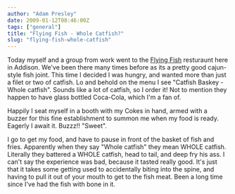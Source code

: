 ```yaml
---
author: "Adam Presley"
date: 2009-01-12T08:46:00Z
tags: ["general"]
title: "Flying Fish - Whole Catfish?"
slug: "flying-fish-whole-catfish"
---
```


Today myself and a group from work went to the [Flying Fish](http://www.yelp.com/biz/flying-fish-dallas-2)
resturaunt here in Addison. We've been there many times before as its a
pretty good cajun-style fish joint. This time I decided I was hungry,
and wanted more than just a filet or two of catfish. Lo and behold on
the menu I see "Catfish Baskey - Whole catfish". Sounds like a lot of
catfish, so I order it! Not to mention they happen to have glass bottled
Coca-Cola, which I'm a fan of.

Happily I seat myself in a booth with my Cokes in hand, armed with a
buzzer for this fine establishment to summon me when my food is ready.
Eagerly I await it. Buzzz!! "Sweet".

I go to get my food, and have to pause in front of the basket of fish
and fries. Apparently when they say "Whole catfish" they mean WHOLE
catfish. Literally they battered a WHOLE catfish, head to tail, and deep
fry his ass. I can't say the experience was bad, because it tasted
really good. It's just that it takes some getting used to accidentally
biting into the spine, and having to pull it out of your mouth to get to
the fish meat. Been a long time since I've had the fish with bone in it.
